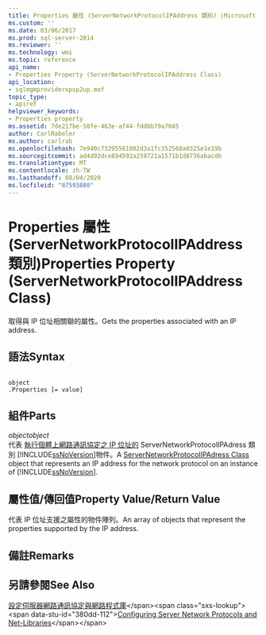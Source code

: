 ```yaml
---
title: Properties 屬性 (ServerNetworkProtocolIPAddress 類別) |Microsoft Docs
ms.custom: ''
ms.date: 03/06/2017
ms.prod: sql-server-2014
ms.reviewer: ''
ms.technology: wmi
ms.topic: reference
api_name:
- Properties Property (ServerNetworkProtocolIPAddress Class)
api_location:
- sqlmgmproviderxpsp2up.mof
topic_type:
- apiref
helpviewer_keywords:
- Properties property
ms.assetid: 7de217be-50fe-463e-af44-fdd6b79a7045
author: CarlRabeler
ms.author: carlrab
ms.openlocfilehash: 7e940c73295561002d3a1fc352568a0325e1e19b
ms.sourcegitcommit: ad4d92dce894592a259721a1571b1d8736abacdb
ms.translationtype: MT
ms.contentlocale: zh-TW
ms.lasthandoff: 08/04/2020
ms.locfileid: "87593880"
---
```

# <a name="properties-property-servernetworkprotocolipaddress-class"></a><span data-ttu-id="380dd-102">Properties 屬性 (ServerNetworkProtocolIPAddress 類別)</span><span class="sxs-lookup"><span data-stu-id="380dd-102">Properties Property (ServerNetworkProtocolIPAddress Class)</span></span>
  <span data-ttu-id="380dd-103">取得與 IP 位址相關聯的屬性。</span><span class="sxs-lookup"><span data-stu-id="380dd-103">Gets the properties associated with an IP address.</span></span>  
  
## <a name="syntax"></a><span data-ttu-id="380dd-104">語法</span><span class="sxs-lookup"><span data-stu-id="380dd-104">Syntax</span></span>  
  
```  
  
object  
.Properties [= value]  
```  
  
## <a name="parts"></a><span data-ttu-id="380dd-105">組件</span><span class="sxs-lookup"><span data-stu-id="380dd-105">Parts</span></span>  
 <span data-ttu-id="380dd-106">*object*</span><span class="sxs-lookup"><span data-stu-id="380dd-106">*object*</span></span>  
 <span data-ttu-id="380dd-107">代表 [執行個體上網路通訊協定之 IP 位址的](servernetworkprotocolipaddress-class.md) ServerNetworkProtocolIPAdress 類別 [!INCLUDE[ssNoVersion](../../../includes/ssnoversion-md.md)]物件。</span><span class="sxs-lookup"><span data-stu-id="380dd-107">A [ServerNetworkProtocolIPAdress Class](servernetworkprotocolipaddress-class.md) object that represents an IP address for the network protocol on an instance of [!INCLUDE[ssNoVersion](../../../includes/ssnoversion-md.md)].</span></span>  
  
## <a name="property-valuereturn-value"></a><span data-ttu-id="380dd-108">屬性值/傳回值</span><span class="sxs-lookup"><span data-stu-id="380dd-108">Property Value/Return Value</span></span>  
 <span data-ttu-id="380dd-109">代表 IP 位址支援之屬性的物件陣列。</span><span class="sxs-lookup"><span data-stu-id="380dd-109">An array of objects that represent the properties supported by the IP address.</span></span>  
  
## <a name="remarks"></a><span data-ttu-id="380dd-110">備註</span><span class="sxs-lookup"><span data-stu-id="380dd-110">Remarks</span></span>  
  
## <a name="see-also"></a><span data-ttu-id="380dd-111">另請參閱</span><span class="sxs-lookup"><span data-stu-id="380dd-111">See Also</span></span>  
 <span data-ttu-id="380dd-112">[設定伺服器網路通訊協定與網路程式庫](https://msdn.microsoft.com/library/ms177485\(v=sql.100\).aspx)</span><span class="sxs-lookup"><span data-stu-id="380dd-112">[Configuring Server Network Protocols and Net-Libraries](https://msdn.microsoft.com/library/ms177485\(v=sql.100\).aspx)</span></span>  
  
  
